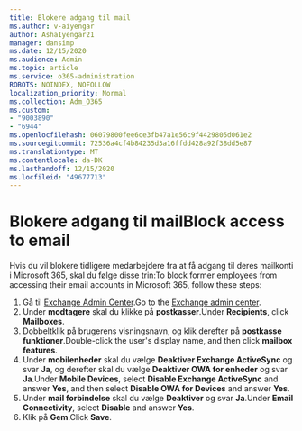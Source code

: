 ```yaml
---
title: Blokere adgang til mail
ms.author: v-aiyengar
author: AshaIyengar21
manager: dansimp
ms.date: 12/15/2020
ms.audience: Admin
ms.topic: article
ms.service: o365-administration
ROBOTS: NOINDEX, NOFOLLOW
localization_priority: Normal
ms.collection: Adm_O365
ms.custom:
- "9003890"
- "6944"
ms.openlocfilehash: 06079800fee6ce3fb47a1e56c9f4429805d061e2
ms.sourcegitcommit: 72536a4cf4b84235d3a16ffdd428a92f38dd5e87
ms.translationtype: MT
ms.contentlocale: da-DK
ms.lasthandoff: 12/15/2020
ms.locfileid: "49677713"
---
```

# <a name="block-access-to-email"></a><span data-ttu-id="d360d-102">Blokere adgang til mail</span><span class="sxs-lookup"><span data-stu-id="d360d-102">Block access to email</span></span>

<span data-ttu-id="d360d-103">Hvis du vil blokere tidligere medarbejdere fra at få adgang til deres mailkonti i Microsoft 365, skal du følge disse trin:</span><span class="sxs-lookup"><span data-stu-id="d360d-103">To block former employees from accessing their email accounts in Microsoft 365, follow these steps:</span></span>

1. <span data-ttu-id="d360d-104">Gå til [Exchange Admin Center](https://go.microsoft.com/fwlink/?linkid=2138629).</span><span class="sxs-lookup"><span data-stu-id="d360d-104">Go to the [Exchange admin center](https://go.microsoft.com/fwlink/?linkid=2138629).</span></span>
1. <span data-ttu-id="d360d-105">Under **modtagere** skal du klikke på **postkasser**.</span><span class="sxs-lookup"><span data-stu-id="d360d-105">Under **Recipients**, click **Mailboxes**.</span></span>
1. <span data-ttu-id="d360d-106">Dobbeltklik på brugerens visningsnavn, og klik derefter på **postkasse funktioner**.</span><span class="sxs-lookup"><span data-stu-id="d360d-106">Double-click the user's display name, and then click **mailbox features**.</span></span>
1. <span data-ttu-id="d360d-107">Under **mobilenheder** skal du vælge **Deaktiver Exchange ActiveSync** og svar **Ja**, og derefter skal du vælge **Deaktiver OWA for enheder** og svar **Ja**.</span><span class="sxs-lookup"><span data-stu-id="d360d-107">Under **Mobile Devices**, select **Disable Exchange ActiveSync** and answer **Yes**, and then select **Disable OWA for Devices** and answer **Yes**.</span></span>
1. <span data-ttu-id="d360d-108">Under **mail forbindelse** skal du vælge **Deaktiver** og svar **Ja**.</span><span class="sxs-lookup"><span data-stu-id="d360d-108">Under **Email Connectivity**, select **Disable** and answer **Yes**.</span></span>
1. <span data-ttu-id="d360d-109">Klik på **Gem**.</span><span class="sxs-lookup"><span data-stu-id="d360d-109">Click **Save**.</span></span>
